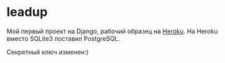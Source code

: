 # leadup
Мой первый проект на Django, рабочий образец на [Heroku](https://ipartamonova.herokuapp.com/).
На Heroku вместо SQLite3 поставил PostgreSQL.

Секретный ключ изменен:)
